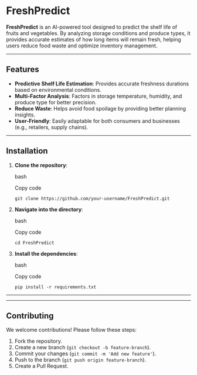 
# FreshPredict

**FreshPredict** is an AI-powered tool designed to predict the shelf life of fruits and vegetables. By analyzing storage conditions and produce types, it provides accurate estimates of how long items will remain fresh, helping users reduce food waste and optimize inventory management.

----------

## Features

-   **Predictive Shelf Life Estimation**: Provides accurate freshness durations based on environmental conditions.
-   **Multi-Factor Analysis**: Factors in storage temperature, humidity, and produce type for better precision.
-   **Reduce Waste**: Helps avoid food spoilage by providing better planning insights.
-   **User-Friendly**: Easily adaptable for both consumers and businesses (e.g., retailers, supply chains).

----------

## Installation

1.  **Clone the repository**:
    
    bash
    
    Copy code
    
    `git clone https://github.com/your-username/FreshPredict.git` 
    
2.  **Navigate into the directory**:
    
    bash
    
    Copy code
    
    `cd FreshPredict` 
    
3.  **Install the dependencies**:
    
    bash
    
    Copy code
    
    `pip install -r requirements.txt` 
    

----------

----------

## Contributing

We welcome contributions! Please follow these steps:

1.  Fork the repository.
2.  Create a new branch (`git checkout -b feature-branch`).
3.  Commit your changes (`git commit -m 'Add new feature'`).
4.  Push to the branch (`git push origin feature-branch`).
5.  Create a Pull Request.
